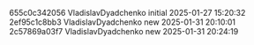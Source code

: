 655c0c342056 VladislavDyadchenko initial 2025-01-27 15:20:32
2ef95c1c8bb3 VladislavDyadchenko new 2025-01-31 20:10:01
2c57869a03f7 VladislavDyadchenko new 2025-01-31 20:24:19